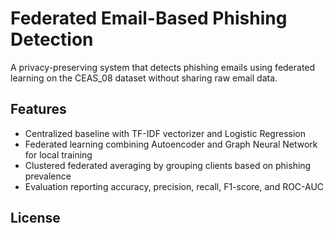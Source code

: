 # Federated Email-Based Phishing Detection

A privacy-preserving system that detects phishing emails using federated learning on the CEAS_08 dataset without sharing raw email data.

## Features

- Centralized baseline with TF-IDF vectorizer and Logistic Regression
- Federated learning combining Autoencoder and Graph Neural Network for local training
- Clustered federated averaging by grouping clients based on phishing prevalence
- Evaluation reporting accuracy, precision, recall, F1-score, and ROC-AUC

## License
